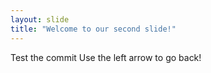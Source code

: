 ```yaml
---
layout: slide
title: "Welcome to our second slide!"
---
```

Test the commit
Use the left arrow to go back!
